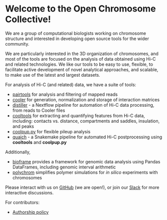 # Welcome to the Open Chromosome Collective!

We are a group of computational biologists working on chromosome structure and interested in developing open source tools for the wider community.

We are particularly interested in the 3D organization of chromosomes, and most of the tools are focused on the analysis of data obtained using Hi-C and related technologies. We like our tools to be easy to use, flexible, to facilitate active development of novel analytical approaches, and scalable, to make use of the latest and largest datasets.

For analysis of Hi-C (and related) data, we have a suite of tools:
 - [pairtools](https://www.github.com/open2c/pairtools) for analysis and filtering of mapped reads
 - [cooler](https://www.github.com/open2c/cooler) for generation, normalization and storage of interaction matrices
 - [distiller](https://www.github.com/open2c/distiller-nf) - a Nextflow pipeline for automation of Hi-C data processing, from reads to Cooler files
 - [cooltools](https://www.github.com/open2c/cooltools) for extracting and quantifying features from Hi-C data, including: contacts vs. distance, compartments and saddles, insulation, and peaks
 - [coolpup.py](https://www.github.com/open2c/coolpuppy) for flexible pileup analysis
 - [quaich](https://www.github.com/open2c/quaich) - a Snakemake pipeline for automated Hi-C postprocessing using **cooltools** and **coolpup.py**
 
 Additionally,
  - [bioframe](https://www.github.com/open2c/bioframe) provides a framework for genomic data analysis using Pandas DataFrames, including genomic interval arithmetic
  - [polychrom](https://www.github.com/open2c/polychrom) simplifies polymer simulations for *in silico* experiments with chromosomes

Please interact with us on [GitHub](https://www.github.com/open2c) (we are open!), or join our [Slack](https://bit.ly/2UaOpAe) for more interactive discussions.

For contributors:
 - [Authorship policy](authorship_policy.md)
